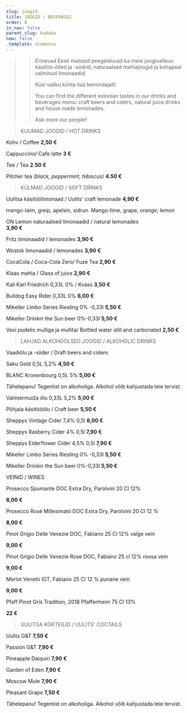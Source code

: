 ```yaml
---
slug: joogid
title: JOOGID / BEVERAGES
order: 6
in_nav: false
parent_slug: kadaka
new: false
_template: alamenuu
---
```


<div class="ellipsis"></div>

> > Erinevad Eesti maitsed peegelduvad ka meie joogivalikus: käsitöö-õlled ja -siidrid, naturaalsed mahlajoogid ja kohapeal valminud limonaadid.
> >
> > Küsi valiku kohta lisa teenindajalt!
> >
> > You can find the different estonian tastes in our drinks and beverages menu: craft beers and ciders, natural juice drinks and house made lemonades.
> >
> > Ask more our people!

<div class="ellipsis"></div>

> KUUMAD JOOGID / HOT DRINKS

Kohv / Coffee **2,50 €**

Cappuccino/ Cafe latte **3 €**

Tee / Tea **2.50 €**

Pitcher tea _(black, peppermint, hibiscus)_  **4.50 €**

<div class="ellipsis"></div>

> KÜLMAD JOOGID / SOFT DRINKS

Uulitsa käsitöölimonaad / Uulits' craft lemonade **4,90 €**

<span class="koostis">mango-laim, greip, apelsin, sidrun. Mango-lime, grape, orange, lemon

ON Lemon naturaalsed limonaadid / natural lemonades  
**3,90 €**

Fritz limonaadid / lemonades **3,90 €**

Wostok limonaadid / lemonades **3,90 €**

CocaCola / Coca-Cola Zero/ Fuze Tea  **2,90 €**

Klaas mahla / Glass of juice **2,90 €**

Kali Karl Friedrich 0,33L 0% / Kvass  **3,50 €**

Bulldog Easy Rider 0,33L 0% **6,00 €**

Mikeller Limbo Series Riesling 0% -0,33l  **5,50 €**

Mikeller Drinkin the Sun beer 0%-0,33l  **5,50 €**

Vesi pudelis mulliga ja mullita/ Bottled water still and carbonated  **2,50 €**

<div class="ellipsis"></div>

> LAHJAD ALKOHOOLSED JOOGID / ALKOHOLIC DRINKS

<span class="special"></span> Vaadiõlu ja -siider / Draft beers and ciders

Saku Gold 0,5L 5,2%  **4,50 €**

BLANC  Kronenbourg 0,5L 5% **5,00 €**

<span class="koostis">Tähelepanu! Tegemist on alkoholiga.  Alkohol võib kahjustada teie tervist.</span>

Valmiermuiža õlu 0,33L 5,2%  **5,00 €**

Põhjala käsitööõlu / Craft beer **5,50 €**

Sheppys Vintage Cider 7,4% 0,5l  **8,00 €**

Sheppys Rasberry Cider 4% 0,5l  **7,90 €**

Sheppys Elderflower Cider 4,5% 0,5l  **7,90 €**

Mikeller Limbo Series Riesling 0% -0,33l  **5,50 €**

Mikeller Drinkin the Sun beer 0%-0,33l  **5,50 €**

<div class="ellipsis"></div> 

VEINID / WINES

Prosecco Spumante DOC Extra Dry, Parolvini 20 Cl 12%

**8,00 €**

Prosecco Rosé Millesimato DOC Extra Dry, Parolvini 20 Cl 12 %

**8,00 €**

Pinot Grigio Delle Venezie DOC, Fabiano 25 Cl 12% valge vein

**9,00 €**

Pinot Grigio Delle Venezie Rose DOC, Fabiano 25 cl 12% roosa vein

**9,00 €**

Merlot Veneto IGT, Fabiano 25 Cl 12 % punane vein

**9,00 €**

Pfaff Pinot Gris Tradition, 2018 Pfaffenheim 75 Cl 13%

**22 €**

<div class="ellipsis"></div>

> UULITSA KOKTEILID / UULITS' COCTAILS

Uulits G&T **7,50 €**

Passion G&T **7,90 €**

Pineapple Daiquiri **7,90 €**

Garden of Eden **7,90 €**

Moscow Mule **7,90 €**

Pleasant Grape **7,50 €**

<span class="koostis">Tähelepanu! Tegemist on alkoholiga. Alkohol võib kahjustada teie tervist.</span>
